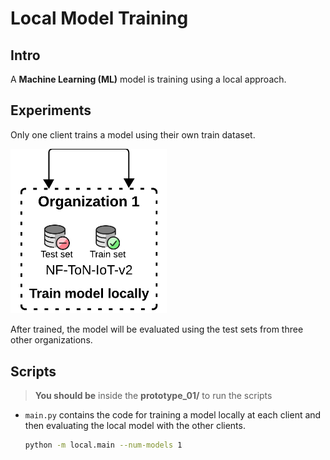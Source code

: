 # Local Model Training

## Intro

A **Machine Learning (ML)** model is training using a local approach.

## Experiments

Only one client trains a model using their own train dataset.

<img src="../docs/imgs/phoenix_local.png" width="250" />

After trained, the model will be evaluated using the test sets from three other organizations.

## Scripts

> **You should be** inside the **prototype_01/** to run the scripts

- `main.py` contains the code for training a model locally at each client and then evaluating the local model with the other clients.

  ```bash
  python -m local.main --num-models 1
  ```

